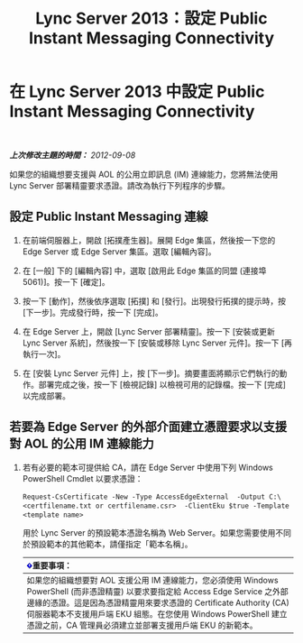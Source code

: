 ﻿---
title: Lync Server 2013：設定 Public Instant Messaging Connectivity
TOCTitle: 設定 Public Instant Messaging Connectivity
ms:assetid: 816dea2a-96fa-4a36-b6c2-a9402675868b
ms:mtpsurl: https://technet.microsoft.com/zh-tw/library/JJ205041(v=OCS.15)
ms:contentKeyID: 49291490
ms.date: 08/10/2015
mtps_version: v=OCS.15
ms.translationtype: HT
---

# 在 Lync Server 2013 中設定 Public Instant Messaging Connectivity

 

_**上次修改主題的時間：** 2012-09-08_

如果您的組織想要支援與 AOL 的公用立即訊息 (IM) 連線能力，您將無法使用 Lync Server 部署精靈要求憑證。請改為執行下列程序的步驟。

## 設定 Public Instant Messaging 連線

1.  在前端伺服器上，開啟 \[拓撲產生器\]。展開 Edge 集區，然後按一下您的 Edge Server 或 Edge Server 集區。選取 \[編輯內容\]。

2.  在 \[一般\] 下的 \[編輯內容\] 中，選取 \[啟用此 Edge 集區的同盟 (連接埠 5061)\]。按一下 \[確定\]。

3.  按一下 \[動作\]，然後依序選取 \[拓撲\] 和 \[發行\]。出現發行拓撲的提示時，按 \[下一步\]。完成發行時，按一下 \[完成\]。

4.  在 Edge Server 上，開啟 \[Lync Server 部署精靈\]。按一下 \[安裝或更新 Lync Server 系統\]，然後按一下 \[安裝或移除 Lync Server 元件\]。按一下 \[再執行一次\]。

5.  在 \[安裝 Lync Server 元件\] 上，按 \[下一步\]。摘要畫面將顯示它們執行的動作。部署完成之後，按一下 \[檢視記錄\] 以檢視可用的記錄檔。按一下 \[完成\] 以完成部署。

## 若要為 Edge Server 的外部介面建立憑證要求以支援對 AOL 的公用 IM 連線能力

1.  若有必要的範本可提供給 CA，請在 Edge Server 中使用下列 Windows PowerShell Cmdlet 以要求憑證：
    
        Request-CsCertificate -New -Type AccessEdgeExternal  -Output C:\ <certfilename.txt or certfilename.csr>  -ClientEku $true -Template <template name>
    
    用於 Lync Server 的預設範本憑證名稱為 Web Server。如果您需要使用不同於預設範本的其他範本，請僅指定「範本名稱」。
    
    <table>
    <thead>
    <tr class="header">
    <th><img src="images/Gg412908.important(OCS.15).gif" title="important" alt="important" />重要事項：</th>
    </tr>
    </thead>
    <tbody>
    <tr class="odd">
    <td>如果您的組織想要對 AOL 支援公用 IM 連線能力，您必須使用 Windows PowerShell (而非憑證精靈) 以要求要指定給 Access Edge Service 之外部邊緣的憑證。這是因為憑證精靈用來要求憑證的 Certificate Authority (CA) 伺服器範本不支援用戶端 EKU 組態。在您使用 Windows PowerShell 建立憑證之前，CA 管理員必須建立並部署支援用戶端 EKU 的新範本。</td>
    </tr>
    </tbody>
    </table>

